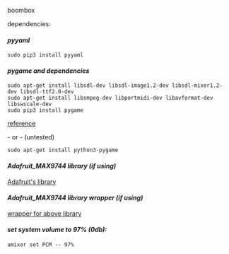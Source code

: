 boombox

dependencies:
#### *pyyaml*
```
sudo pip3 install pyyaml
```

#### *pygame and dependencies*
```
sudo apt-get install libsdl-dev libsdl-image1.2-dev libsdl-mixer1.2-dev libsdl-ttf2.0-dev
sudo apt-get install libsmpeg-dev libportmidi-dev libavformat-dev libswscale-dev
sudo pip3 install pygame
```
[reference](https://www.raspberrypi.org/forums/viewtopic.php?f=32&t=33157&p=332140&hilit=croston%2bpygame#p284266)

\- or - (untested)

```
sudo apt-get install python3-pygame
```

#### *Adafruit_MAX9744 library (if using)*
[Adafruit's library](https://github.com/adafruit/Adafruit_Python_MAX9744)

#### *Adafruit_MAX9744 library wrapper (if using)*
[wrapper for above library](https://github.com/barlaensdoonn/ampli)

#### *set system volume to 97% (0db):*
```
amixer set PCM -- 97%
```
